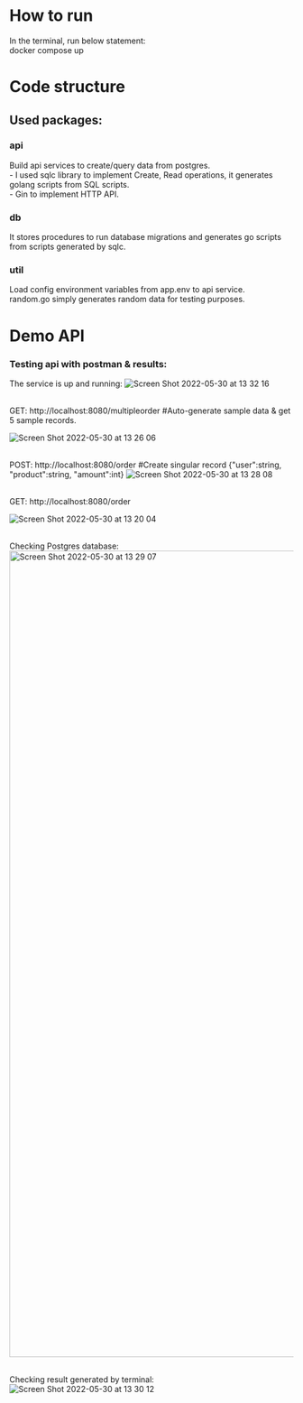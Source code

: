 # How to run
In the terminal, run below statement:
<br> docker compose up

# Code structure
## Used packages:
### api
Build api services to create/query data from postgres.
<br> - I used sqlc library to implement Create, Read operations, it generates golang scripts from SQL scripts.
<br> - Gin to implement HTTP API.
### db
It stores procedures to run database migrations and generates go scripts from scripts generated by sqlc.

### util
Load config environment variables from app.env to api service.
<br> random.go simply generates random data for testing purposes.

# Demo API
### Testing api with postman & results:

The service is up and running:
![Screen Shot 2022-05-30 at 13 32 16](https://user-images.githubusercontent.com/106065029/170930852-760cc7b0-56fa-4d55-842a-049d1a3d59bd.png)

<br> GET: http://localhost:8080/multipleorder #Auto-generate sample data & get 5 sample records.

![Screen Shot 2022-05-30 at 13 26 06](https://user-images.githubusercontent.com/106065029/170930060-ec1a8a00-b57b-4848-ae92-220241ade09b.png)

<br> POST: http://localhost:8080/order #Create singular record {"user":string, "product":string, "amount":int}
![Screen Shot 2022-05-30 at 13 28 08](https://user-images.githubusercontent.com/106065029/170930332-a02f2be4-ff3c-481b-9cc0-c8ec5f3df5bc.png)

<br> GET: http://localhost:8080/order

![Screen Shot 2022-05-30 at 13 20 04](https://user-images.githubusercontent.com/106065029/170930210-94c3edd6-fc01-4c13-a59a-6644540f04ec.png)

<br> Checking Postgres database:
<img width="1430" alt="Screen Shot 2022-05-30 at 13 29 07" src="https://user-images.githubusercontent.com/106065029/170930470-f3859ac7-1ff7-4d19-b024-d9ea9b824a13.png">

<br> Checking result generated by terminal:
![Screen Shot 2022-05-30 at 13 30 12](https://user-images.githubusercontent.com/106065029/170930599-64fb1352-b9d8-469f-ba1e-fbb97eadcba2.png)

